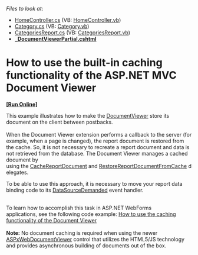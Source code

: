 <!-- default file list -->
*Files to look at*:

* [HomeController.cs](./CS/T191577/Controllers/HomeController.cs) (VB: [HomeController.vb](./VB/T191577/Controllers/HomeController.vb))
* [Category.cs](./CS/T191577/Models/Category.cs) (VB: [Category.vb](./VB/T191577/Models/Category.vb))
* [CategoriesReport.cs](./CS/T191577/Reports/CategoriesReport.cs) (VB: [CategoriesReport.vb](./VB/T191577/Reports/CategoriesReport.vb))
* **[_DocumentViewerPartial.cshtml](./CS/T191577/Views/Home/_DocumentViewerPartial.cshtml)**
<!-- default file list end -->
# How to use the built-in caching functionality of the ASP.NET MVC Document Viewer
<!-- run online -->
**[[Run Online]](https://codecentral.devexpress.com/t191577/)**
<!-- run online end -->


<p>This example illustrates how to make the <a href="http://documentation.devexpress.com/#XtraReports/CustomDocument5193">DocumentViewer</a> store its document on the client between postbacks.<br><br>When the Document Viewer extension performs a callback to the server (for example, when a page is changed), the report document is restored from the cache. So, it is not necessary to recreate a report document and data is not retrieved from the database. The Document Viewer manages a cached document by using the <a href="http://documentation.devexpress.com/#XtraReports/DevExpressXtraReportsWebASPxDocumentViewer_CacheReportDocumenttopic">CacheReportDocument</a> and <a href="http://documentation.devexpress.com/#XtraReports/DevExpressXtraReportsWebASPxDocumentViewer_RestoreReportDocumentFromCachetopic">RestoreReportDocumentFromCache</a> delegates.</p>
<p>To be able to use this approach, it is necessary to move your report data binding code to its <a href="https://documentation.devexpress.com/#XtraReports/DevExpressXtraReportsUIXtraReportBase_DataSourceDemandedtopic">DataSourceDemanded</a> event handler.</p>
<p><br>To learn how to accomplish this task in ASP.NET WebForms applications, see the following code example: <a href="https://www.devexpress.com/Support/Center/p/E1946">How to use the caching functionality of the Document Viewer</a> <br><strong><br>Note:</strong> No document caching is required when using the newer <a href="https://documentation.devexpress.com/#AspNet/CustomDocument114491">ASPxWebDocumentViewer</a> control that utilizes the HTML5/JS technology and provides asynchronous building of documents out of the box.</p>

<br/>


